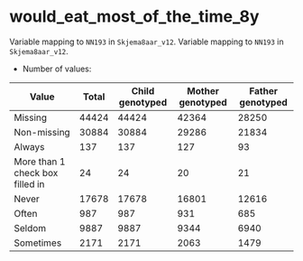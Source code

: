 # would_eat_most_of_the_time_8y
Variable mapping to `NN193` in `Skjema8aar_v12`.
Variable mapping to `NN193` in `Skjema8aar_v12`.
- Number of values:

| Value | Total | Child genotyped | Mother genotyped | Father genotyped |
| ----- | ----- | --------------- | ---------------- | ---------------- |
| Missing | 44424 | 44424 | 42364 | 28250 |
| Non-missing | 30884 | 30884 | 29286 | 21834 |
| Always | 137 | 137 | 127 |93 |
| More than 1 check box filled in | 24 | 24 | 20 |21 |
| Never | 17678 | 17678 | 16801 |12616 |
| Often | 987 | 987 | 931 |685 |
| Seldom | 9887 | 9887 | 9344 |6940 |
| Sometimes | 2171 | 2171 | 2063 |1479 |



